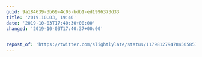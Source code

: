 ```yaml
---
guid: 9a184639-3b69-4c05-bdb1-ed1996373d33
title: '2019.10.03, 19:40'
date: '2019-10-03T17:40:30+00:00'
changed: '2019-10-03T17:40:37+00:00'


repost_of: 'https://twitter.com/slightlylate/status/1179812794784505857?s=20'
---
```


